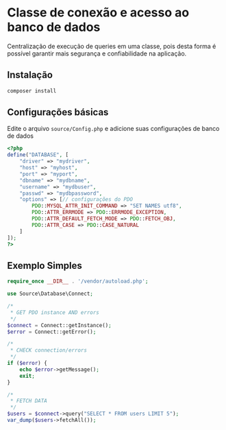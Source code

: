 # Classe de conexão e acesso ao banco de dados
Centralização de execução de queries em uma classe, pois desta forma é possível garantir mais segurança e confiabilidade na aplicação.

## Instalação
```sh
composer install
```

## Configurações básicas
Edite o arquivo `source/Config.php` e adicione suas configurações de banco de dados
```php
<?php
define("DATABASE", [
    "driver" => "mydriver",
    "host" => "myhost",
    "port" => "myport",
    "dbname" => "mydbname",
    "username" => "mydbuser",
    "passwd" => "mydbpassword",
    "options" => [// configurações do PDO
        PDO::MYSQL_ATTR_INIT_COMMAND => "SET NAMES utf8",
        PDO::ATTR_ERRMODE => PDO::ERRMODE_EXCEPTION,
        PDO::ATTR_DEFAULT_FETCH_MODE => PDO::FETCH_OBJ,
        PDO::ATTR_CASE => PDO::CASE_NATURAL
    ]
]);
?>
```

## Exemplo Simples
```php
require_once __DIR__ . '/vendor/autoload.php';

use Source\Database\Connect;

/*
 * GET PDO instance AND errors
 */
$connect = Connect::getInstance();
$error = Connect::getError();

/*
 * CHECK connection/errors
 */
if ($error) {
    echo $error->getMessage();
    exit;
}

/*
 * FETCH DATA
 */
$users = $connect->query("SELECT * FROM users LIMIT 5");
var_dump($users->fetchAll());
```
